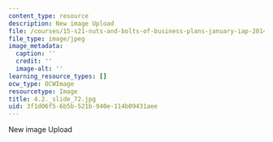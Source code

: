 ```yaml
---
content_type: resource
description: New image Upload
file: /courses/15-s21-nuts-and-bolts-of-business-plans-january-iap-2014/3f1d06f56b5b521b940e114b09431aee_4.2._slide_72.jpg
file_type: image/jpeg
image_metadata:
  caption: ''
  credit: ''
  image-alt: ''
learning_resource_types: []
ocw_type: OCWImage
resourcetype: Image
title: 4.2._slide_72.jpg
uid: 3f1d06f5-6b5b-521b-940e-114b09431aee
---
```

New image Upload